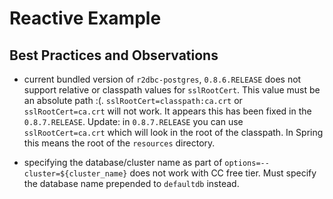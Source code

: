 # Reactive Example

## Best Practices and Observations
* current bundled version of `r2dbc-postgres`, `0.8.6.RELEASE` does not support relative or classpath values for `sslRootCert`.  This value must be an absolute path :(.  `sslRootCert=classpath:ca.crt` or `sslRootCert=ca.crt` will not work.  It appears this has been fixed in the `0.8.7.RELEASE`.  Update: in `0.8.7.RELEASE` you can use `sslRootCert=ca.crt` which will look in the root of the classpath.  In Spring this means the root of the `resources` directory.

* specifying the database/cluster name as part of `options=--cluster=${cluster_name}` does not work with CC free tier.  Must specify the database name prepended to `defaultdb` instead.